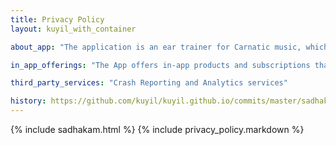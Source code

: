 ```yaml
---
title: Privacy Policy
layout: kuyil_with_container

about_app: "The application is an ear trainer for Carnatic music, which helps the user to improve their swara gnanam. It provides exercises where the user gradually learns to identify and distinguish different swara sthanas."

in_app_offerings: "The App offers in-app products and subscriptions that unlock additional exercises"

third_party_services: "Crash Reporting and Analytics services"

history: https://github.com/kuyil/kuyil.github.io/commits/master/sadhakam/privacy/index.markdown
---
```


{% include sadhakam.html %}
{% include privacy_policy.markdown %}
